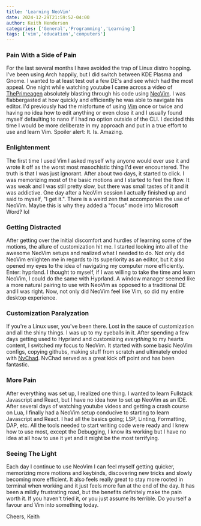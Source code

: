 ```yaml
---
title: 'Learning NeoVim'
date: 2024-12-29T21:59:52-04:00
author: Keith Henderson
categories: ['General','Programming','Learning']
tags: ['vim','education','computers']
---
```


### Pain With a Side of Pain

For the last several months I have avoided the trap of Linux distro hopping. I've been using Arch happily, but I did switch between KDE Plasma and Gnome. I wanted
to at least test out a few DE's and see which had the most appeal. One night while watching youtube I came across a video of <a href="https://www.youtube.com/c/theprimeagen">ThePrimeagen</a> absolutely blasting through his code using <a href="https://neovim.io/">NeoVim</a>. I was flabbergasted at how quickly and efficiently he was able to navigate his editor. I'd previously had the misfortune of using <a href="https://www.vim.org/">Vim</a> once or twice and having no idea how to edit anything or even close it and I usually found myself defaulting to nano if I had no option outside
of the CLI. I decided this time I would be more deliberate in my approach and put in a true effort to use and learn Vim. Spoiler alert: It. Is. Amazing.

### Enlightenment

The first time I used Vim I asked myself why anyone would ever use it and wrote it off as the worst most masochistic thing I'd ever encountered. The truth is that I was just ignorant. After about two days, it started to click. I was memorizing most of the basic motions and I started to feel the flow. It was weak and I was still pretty slow, but there was small tastes of it and it was addictive. One day after a NeoVim session I actually finished up and said to myself, "I get it.". There is a weird zen that accompanies the use of NeoVim. Maybe this is why they added a "focus" mode into Microsoft Word? lol 

### Getting Distracted

After getting over the initial discomfort and hurdles of learning some of the motions, the allure of customization hit me. I started looking into all of the awesome NeoVim 
setups and realized what I needed to do. Not only did NeoVim enlighten me in regards to its superiority as an editor, but it also opened my eyes to the idea of navigating my computer more efficiently. Enter: hyprland. I thought to myself, if I was willing to take the time and learn NeoVim, I could do the same with Hyprland. A window manager seemed like a more natural pairing to use with NeoVim as opposed to a traditional DE and I was right. Now, not only did NeoVim feel like Vim, so did my entire desktop experience.  

### Customization Paralyzation

If you're a Linux user, you've been there. Lost in the sauce of customization and all the shiny things. I was up to my eyeballs in it. After spending a few days getting used to Hyprland and customizing <i>everything</i> to my hearts content, I switched my focus to NeoVim. It started with some basic NeoVim configs, copying githubs, making stuff from scratch and ultimately ended with <a href="https://nvchad.com/">NvChad</a>. NvChad served as a great kick off point and has been fantastic.

### More Pain

After everything was set up, I realized one thing. I wanted to learn Fullstack Javascript and React, but I have no idea how to set up NeoVim as an IDE. After several days of watching youtube videos and getting a crash course on Lua, I finally had a NeoVim setup conducive to starting to learn Javascript and React. I had all the basics going; LSP, Linting, Formatting, DAP, etc. All the tools needed to start writing code were ready and I knew how to use most, except the Debugging, I know its working but I have no idea at all how to use it yet and it might be the most terrifying.  

### Seeing The Light

Each day I continue to use NeoVim I can feel myself getting quicker, memorizing more motions and keybinds, discovering new tricks and slowly becoming more efficient. It also feels really great to stay more rooted in terminal when working and it just feels more fun at the end of the day. It has been a mildly frustrating road, but the benefits definitely make the pain worth it. If you haven't tried it, or you just assume its terrible. Do yourself a favour and Vim into something today. 

Cheers,
Keith
